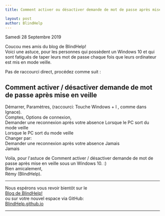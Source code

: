 ```yaml
---
title: Comment activer ou désactiver demande de mot de passe après mise en veille

layout: post
author: BlindHelp
---
```


<footer>Samedi 28 Septembre 2019</footer>


Coucou mes amis du blog de BlindHelp!    
Voici une astuce, pour les personnes qui possèdent un Windows 10 et qui sont fatigués de taper leurs mot de passe chaque fois que leurs ordinateur est mis en mode veille.    

Pas de raccourci direct, procédez comme suit :    

## Comment activer / désactiver demande de mot de passe après mise en veille ##

Démarrer, Paramètres, (raccourci: Touche Windows + I , comme dans Ignace).    
Comptes, Options de connexion,    
Demander une reconnexion après votre absence Lorsque le PC sort du mode veille    
Lorsque le PC sort du mode veille    
Changer par:    
Demander une reconnexion après votre absence Jamais    
Jamais    

Voila, pour l'astuce de Comment activer / désactiver demande de mot de passe après mise en veille sous un Windows 10. :)    
Bien amicalement,    
Rémy (BlindHelp).

---

Nous espérons vous revoir bientôt sur le      
[Blog de BlindHelp!](http://blindhelp.blogspot.fr/)                    
ou sur  votre nouvel espace via GitHub:                     
[BlindHelp.github.io](https://blindhelp.github.io)                    

---